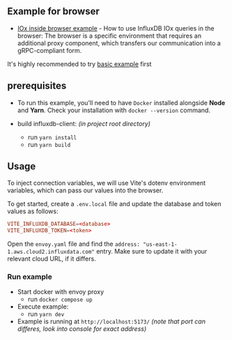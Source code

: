 ## Example for browser

- [IOx inside browser example](./src/index.ts) - How to use InfluxDB IOx queries in the browser: The browser is a specific environment that requires an additional proxy component, which transfers our communication into a gRPC-compliant form.

It's highly recommended to try [basic example](../basic/README.md) first

## prerequisites

- To run this example, you'll need to have `Docker` installed alongside **Node** and **Yarn**. Check your installation with `docker --version` command.

- build influxdb-client: *(in project root directory)*
  - run `yarn install`
  - run `yarn build`

## Usage

To inject connection variables, we will use Vite's dotenv environment variables, which can pass our values into the browser.

To get started, create a `.env.local` file and update the database and token values as follows:

```conf
VITE_INFLUXDB_DATABASE=<database>
VITE_INFLUXDB_TOKEN=<token>
```

Open the `envoy.yaml` file and find the `address: "us-east-1-1.aws.cloud2.influxdata.com"` entry. Make sure to update it with your relevant cloud URL, if it differs.

### Run example

- Start docker with envoy proxy
  - run `docker compose up`
- Execute example:
  - run `yarn dev`
- Example is running at `http://localhost:5173/` *(note that port can differes, look into console for exact address)*
